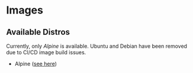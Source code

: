 # Images

## Available Distros

Currently, only *Alpine* is available. Ubuntu and Debian have been removed due
to CI/CD image build issues.

* Alpine ([see here](alpine/README.md))